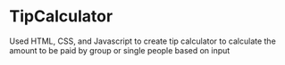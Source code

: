# TipCalculator
Used HTML, CSS, and Javascript to create tip calculator to calculate the amount to be paid by group or single people based on input
